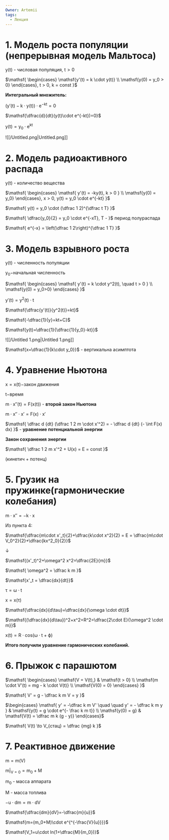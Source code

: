 ```yaml
---
Owner: Artemii
tags:
  - Лекция
---
```

# 1. Модель роста популяции (непрерывная модель Мальтоса)

$\mathsf{  
y(t)  
}$ - числовая популяция, $\mathsf{t \gt 0}$

$\mathsf{  
\begin{cases}  
\mathsf{y'(t) = k \cdot y(t)} \\  
\mathsf{y(0) = y_0 > 0}  
\end{cases}, t > 0, k = const  
}$

  

**Интегральный множитель:**

$\mathsf{(y'(t)-k\cdot y(t))\cdot e^{-kt} = 0}$

$\mathsf{\dfrac{d}{dt}(y(t)\cdot e^{-kt})=0}$

$\mathsf{y(t)=y_0 \cdot e^{kt}}$

![[/Untitled.png|Untitled.png]]

# 2. Модель радиоактивного распада

$\mathsf{  
y(t)  
}$ - количество вещества

$\mathsf{  
\begin{cases}  
\mathsf{  
y'(t) = -ky(t), k > 0  
} \\  
\mathsf{y(0) = y_0}  
\end{cases}, x > 0, y(t) = y_0 \cdot e^{-kt}  
}$

$\mathsf{  
y(t) = y_0 \cdot (\dfrac 1 2)^{\dfrac t T}  
}$

$\mathsf{  
\dfrac{y_0}{2} = y_0 \cdot e^{-xT}, T -  
}$ период полураспада

$\mathsf{  
e^{-x} = \left(\dfrac 1 2\right)^{\dfrac 1 T}  
}$

# 3. Модель взрывного роста

$\mathsf{y(t)}$ - численность популяции

$\mathsf{  
y_0 -  
}$начальная численность

$\mathsf{  
\begin{cases}  
\mathsf{  
y'(t) = k \cdot y^2(t), \quad t > 0  
} \\  
\mathsf{y(0) = y_0>0}  
\end{cases}  
}$

$\mathsf{y'(t)=y^2(t)\cdot t}$

$\mathsf{\dfrac{y'(t)}{y^2(t)}=kt}$

$\mathsf{-\dfrac{1}{y}=kt+C}$

$\mathsf{y(t)=\dfrac{1}{\dfrac{1}{y_0}-kt}}$

![[/Untitled 1.png|Untitled 1.png]]

$\mathsf{x=\dfrac{1}{k\cdot y_0}}$ - вертикальна асимптота

# 4. Уравнение Ньютона

$\mathsf{  
x = x(t)  
-}$закон движения

$\mathsf{t - }$время

  

$\mathsf{  
m \cdot x''(t) = F(x(t))  
}$ - **второй закон Ньютона**

$\mathsf{  
m \cdot x'' \cdot x' = F(x) \cdot x'  
}$

$\mathsf{  
\dfrac d {dt} (\dfrac 1 2 m \cdot x'^2) = - \dfrac d {dt} (- \int F(x) dx)  
}$ - **уравнение потенциальной энергии**

  

**Закон сохранения энергии**

$\mathsf{  
\dfrac 1 2 m x'^2 + U(x) = E = const  
}$

(кинетич + потенц)

# 5. Грузик на пружинке(гармонические колебания)

$\mathsf{  
m \cdot x'' = -k \cdot x  
}$

Из пункта 4:

$\mathsf{\dfrac{m\cdot x'_t}{2}+\dfrac{k\cdot x^2}{2} = E = \dfrac{m\cdot V_0^2}{2}+\dfrac{kx^2_0}{2}}$

$\downarrow$

$\mathsf{(x'_t)^2+\omega^2 x^2=\dfrac{2E}{m}}$

$\mathsf{  
\omega^2 = \dfrac k m  
}$

$\mathsf{x'_t = \dfrac{dx}{dt}}$

$\mathsf{\tau=\omega\cdot t}$

$\mathsf{  
x = x(\tau)  
}$

$\mathsf{\dfrac{dx}{d\tau}=\dfrac{dx}{\omega \cdot dt}}$

$\mathsf{(\dfrac{dx}{d\tau})^2+x^2=R^2=\dfrac{2\cdot E}{\omega^2 \cdot m}}$

$\mathsf{x(t)=R\cdot cos(\omega \cdot t+\phi)}$

**Итого получили уравнение гармонических колебаний.**

  

# 6. Прыжок с парашютом

$\mathsf{  
\begin{cases}  
\mathsf{V = V(t),} & \mathsf{t > 0} \\  
\mathsf{m \cdot V'(t) = mg - k \cdot V(t)} \\  
\mathsf{V(0) = 0}  
\end{cases}  
}$

$\mathsf{  
V' = g - \dfrac k m V = y  
}$

$\begin{cases}  
\mathsf{ y' = -\dfrac k m V' \quad \quad y' = - \dfrac k m y  
} & \mathsf{y(t) = g \cdot e^{- \frac k m t}} \\  
\mathsf{y(0) = g} & \mathsf{V(t) = \dfrac m k (g - y)}  
\end{cases}$

  

$\mathsf{  
V(t) \to V_{стац} = \dfrac {mg} k  
}$

  

# 7. Реактивное движение

$\mathsf{m=m(V)}$

$\mathsf{m|_{V=0}=m_0+M}$

$\mathsf{m_0}$ - масса аппарата

$\mathsf{M}$ - масса топлива

$\mathsf{-u\cdot dm=m \cdot dV}$

$\mathsf{\dfrac{dm}{dV}=-\dfrac{m}{u}}$

$\mathsf{m=(m_0+M)\cdot e^{^{-\frac{V}{u}}}}$

  

$\mathsf{V_1=u\cdot ln(1+\dfrac{M}{m_0})}$